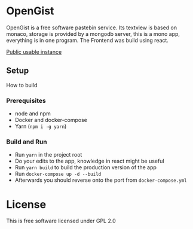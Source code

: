 # OpenGist
OpenGist is a free software pastebin service. Its textview is based on monaco, storage is provided by a mongodb server, this is a mono app, everything is in one program. The Frontend was build using react.

[Public usable instance](https://paste.savagellc.net)



## Setup
How to build

### Prerequisites
* node and npm
* Docker and docker-compose
* Yarn (`npm i -g yarn`)
### Build and Run
* Run `yarn` in the project root
* Do your edits to the app, knowledge in react might be useful
* Run `yarn build` to build the production version of the app
* Run `docker-compose up -d --build`
* Afterwards you should reverse onto the port from `docker-compose.yml`


# License 
This is free software licensed under GPL 2.0